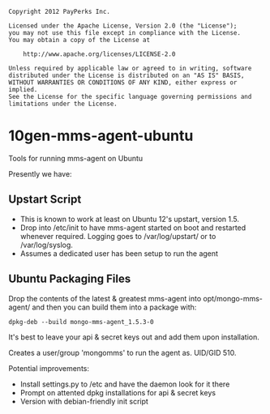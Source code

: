     Copyright 2012 PayPerks Inc.

    Licensed under the Apache License, Version 2.0 (the "License");
    you may not use this file except in compliance with the License.
    You may obtain a copy of the License at
 
        http://www.apache.org/licenses/LICENSE-2.0
 
    Unless required by applicable law or agreed to in writing, software
    distributed under the License is distributed on an "AS IS" BASIS,
    WITHOUT WARRANTIES OR CONDITIONS OF ANY KIND, either express or implied.
    See the License for the specific language governing permissions and
    limitations under the License.
 


10gen-mms-agent-ubuntu
======================

Tools for running mms-agent on Ubuntu


Presently we have:

## Upstart Script
* This is known to work at least on Ubuntu 12's upstart, version 1.5.
* Drop into /etc/init to have mms-agent started on boot and restarted whenever required.  Logging goes to /var/log/upstart/ or to /var/log/syslog.
* Assumes a dedicated user has been setup to run the agent

## Ubuntu Packaging Files
Drop the contents of the latest & greatest mms-agent into opt/mongo-mms-agent/ and then you can build them into a package with:

    dpkg-deb --build mongo-mms-agent_1.5.3-0

It's best to leave your api & secret keys out and add them upon installation.

Creates a user/group 'mongomms' to run the agent as.  UID/GID 510.

Potential improvements:
* Install settings.py to /etc and have the daemon look for it there
* Prompt on attented dpkg installations for api & secret keys 
* Version with debian-friendly init script


